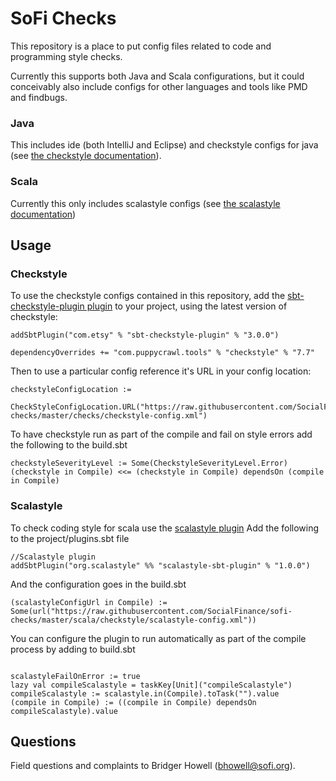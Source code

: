 # SoFi Checks

This repository is a place to put config files related to code and programming style checks.

Currently this supports both Java and Scala configurations, but it could conceivably also include configs for other languages and tools like PMD and findbugs.

### Java ###

This includes ide (both IntelliJ and Eclipse) and checkstyle configs for java (see [the checkstyle documentation](http://checkstyle.sourceforge.net/)).

### Scala ###

Currently this only includes scalastyle configs (see [the scalastyle documentation](http://www.scalastyle.org/))


## Usage  

### Checkstyle
To use the checkstyle configs contained in this repository, add the [sbt-checkstyle-plugin plugin](https://github.com/etsy/sbt-checkstyle-plugin) to your project, using the latest version of checkstyle:

```
addSbtPlugin("com.etsy" % "sbt-checkstyle-plugin" % "3.0.0")

dependencyOverrides += "com.puppycrawl.tools" % "checkstyle" % "7.7"
```

Then to use a particular config reference it's URL in your config location:
```
checkstyleConfigLocation :=
  CheckStyleConfigLocation.URL("https://raw.githubusercontent.com/SocialFinance/sofi-checks/master/checks/checkstyle-config.xml")
```
To have checkstyle run as part of the compile and fail on style errors add the following to the build.sbt
```
checkstyleSeverityLevel := Some(CheckstyleSeverityLevel.Error)
(checkstyle in Compile) <<= (checkstyle in Compile) dependsOn (compile in Compile)
```

### Scalastyle

To check coding style for scala use the [scalastyle plugin](http://www.scalastyle.org/)
Add the following to the project/plugins.sbt file
```
//Scalastyle plugin
addSbtPlugin("org.scalastyle" %% "scalastyle-sbt-plugin" % "1.0.0")
```

And the configuration goes in the build.sbt
```
(scalastyleConfigUrl in Compile) := Some(url("https://raw.githubusercontent.com/SocialFinance/sofi-checks/master/scala/checkstyle/scalastyle-config.xml"))
```

You can configure the plugin to run automatically as part of the compile process by adding to build.sbt
```

scalastyleFailOnError := true
lazy val compileScalastyle = taskKey[Unit]("compileScalastyle")
compileScalastyle := scalastyle.in(Compile).toTask("").value
(compile in Compile) := ((compile in Compile) dependsOn compileScalastyle).value
```
## Questions

Field questions and complaints to Bridger Howell (bhowell@sofi.org).
